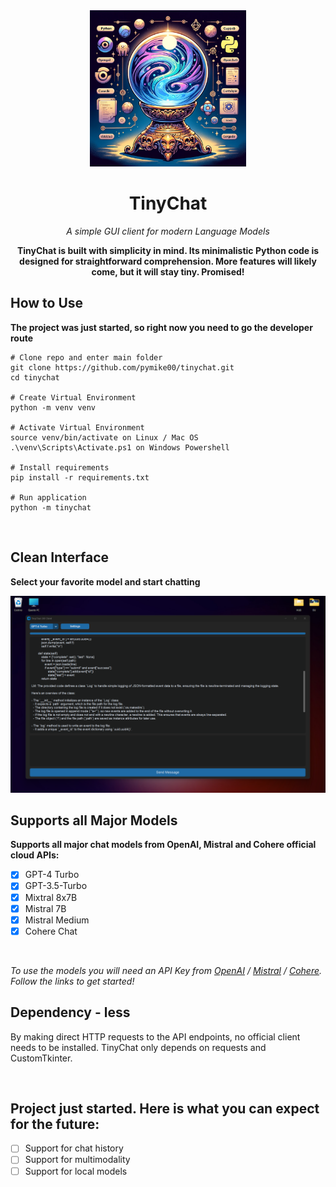 <div align="center">
<img height="250" src="./assets/tinychat.png">

<h1>TinyChat</h1>

*A simple GUI client for modern Language Models*

**TinyChat is built with simplicity in mind. Its minimalistic Python code is designed for straightforward comprehension. More features will likely come, but it will stay tiny. Promised!**
</div>


## How to Use
**The project was just started, so right now you need to go the developer route**


```
# Clone repo and enter main folder
git clone https://github.com/pymike00/tinychat.git
cd tinychat

# Create Virtual Environment
python -m venv venv

# Activate Virtual Environment
source venv/bin/activate on Linux / Mac OS
.\venv\Scripts\Activate.ps1 on Windows Powershell

# Install requirements
pip install -r requirements.txt

# Run application
python -m tinychat
```

<br>

## Clean Interface
**Select your favorite model and start chatting**

<img src="./assets/tinychat-two.png">

## Supports all Major Models
**Supports all major chat models from OpenAI, Mistral and Cohere official cloud APIs:**

- [x] GPT-4 Turbo
- [x] GPT-3.5-Turbo
- [x] Mixtral 8x7B
- [x] Mistral 7B
- [x] Mistral Medium
- [x] Cohere Chat

<br>

*To use the models you will need an API Key from <a href="https://platform.openai.com/api-keys">OpenAI</a> / <a href="https://console.mistral.ai/user/api-keys/">Mistral</a> / <a href="https://dashboard.cohere.com/api-keys/">Cohere</a>. Follow the links to get started!*


## Dependency - less
By making direct HTTP requests to the API endpoints, no official client needs to be installed. TinyChat only depends on requests and CustomTkinter.


<br>

## Project just started. Here is what you can expect for the future:

- [ ] Support for chat history
- [ ] Support for multimodality
- [ ] Support for local models
